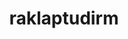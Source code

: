 ---
title: raklaptudirm
github: https://github.com/raklaptudirm
mode: dark
transition: 3s
archetype:
- Innovative
---